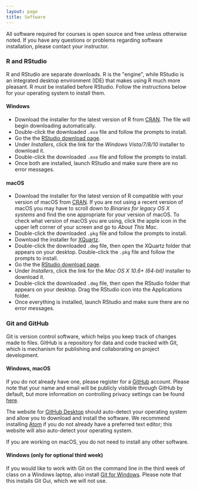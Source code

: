 ```yaml
---
layout: page
title: Software
---
```


All software required for courses is open source and free unless otherwise noted. 
If you have any questions or problems regarding software installation, please contact 
your instructor.

### R and RStudio

R and RStudio are separate downloads.
R is the "engine", while RStudio is an integrated desktop environment (IDE) that makes using R much more pleasant.
R must be installed before RStudio.
Follow the instructions below for your operating system to install them.


#### Windows

* Download the installer for the latest version of R from [CRAN](http://cran.r-project.org/bin/windows/base/release.htm).
  The file will begin downloading automatically.
* Double-click the downloaded `.exe` file and follow the prompts to install.
* Go the the [RStudio download page](https://www.rstudio.com/products/rstudio/download/#download).
* Under _Installers_, click the link for the _Windows Vista/7/8/10_ installer to download it.
* Double-click the downloaded `.exe` file and follow the prompts to install.
* Once both are installed, launch RStudio and make sure there are no error messages.


#### macOS

* Download the installer for the latest version of R compatible with your version of macOS from [CRAN](https://cran.r-project.org/bin/macosx/).
  If you are not using a recent version of macOS you may have to scroll down to _Binaries for legacy OS X systems_ and find the one appropriate for your version of macOS.
  To check what version of macOS you are using, click the apple icon in the upper left corner of your screen and go to _About This Mac_.
* Double-click the downloaded `.pkg` file and follow the prompts to install.
* Download the installer for [XQuartz](https://www.xquartz.org/).
* Double-click the downloaded `.dmg` file, then open the XQuartz folder that appears on your desktop. Double-click the `.pkg` file and follow the prompts to install.
* Go the the [RStudio download page](https://www.rstudio.com/products/rstudio/download/#download).
* Under _Installers_, click the link for the _Mac OS X 10.6+ (64-bit)_ installer to download it.
* Double-click the downloaded `.dmg` file, then open the RStudio folder that appears on your desktop. Drag the RStudio icon into the Applications folder.
* Once everything is installed, launch RStudio and make sure there are no error messages.


### Git and GitHub

Git is version control software, which helps you keep track of changes made to files.
GitHub is a repository for data and code tracked with Git, which is mechanism for publishing 
and collaborating on project development. 


#### Windows, macOS

If you do not already have one, please register for a [GitHub](https://github.com) account. 
Please note that your name and email will be publicly visbible through GitHub by default, 
but more information on controlling privacy settings can be found 
[here](https://help.github.com/articles/setting-your-commit-email-address-on-github/).

The website for [GitHub Desktop](https://desktop.github.com) should auto-detect your operating system 
and allow you to download and install the software. We recommend installing 
[Atom](https://atom.io) if you do not already have a preferred text editor; 
this website will also auto-detect your operating system.

If you are working on macOS, you do not need to install any other software.


#### Windows (only for optional third week)

If you would like to work with Git on the command line in the third week of class on a Windows laptop, 
also install [Git for Windows](https://gitforwindows.org). Please note that this installs Git Gui, 
which we will not use.
